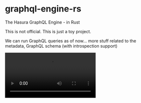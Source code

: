 # graphql-engine-rs

The Hasura GraphQL Engine - in Rust

This is not official. This is just a toy project. 

We can run GraphQL queries as of now... more stuff related to the metadata, GraphQL schema (with introspection support)

![To Infinity and Beyond...](https://user-images.githubusercontent.com/6604943/129842775-0b001d5a-3fc0-4b09-87fd-1abe7005b82b.mp4)
